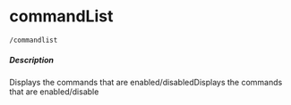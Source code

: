 # commandList

```
/commandlist
```

##### Description

Displays the commands that are enabled/disabledDisplays the commands that are enabled/disable
